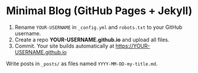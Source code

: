 # Minimal Blog (GitHub Pages + Jekyll)

1. Rename `YOUR-USERNAME` in `_config.yml` and `robots.txt` to your GitHub username.
2. Create a repo **YOUR-USERNAME.github.io** and upload all files.
3. Commit. Your site builds automatically at https://YOUR-USERNAME.github.io

Write posts in `_posts/` as files named `YYYY-MM-DD-my-title.md`.
